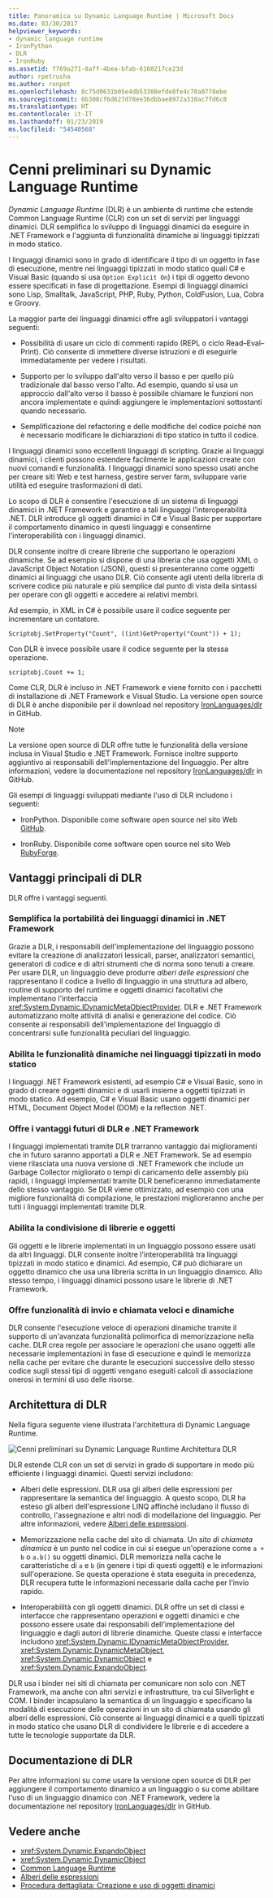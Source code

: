 ```yaml
---
title: Panoramica su Dynamic Language Runtime | Microsoft Docs
ms.date: 03/30/2017
helpviewer_keywords:
- dynamic language runtime
- IronPython
- DLR
- IronRuby
ms.assetid: f769a271-8aff-4bea-bfab-6160217ce23d
author: rpetrusha
ms.author: ronpet
ms.openlocfilehash: 8c75d0631b05e4db53308efde8fe4c70a0778ebe
ms.sourcegitcommit: 6b308cf6d627d78ee36dbbae8972a310ac7fd6c8
ms.translationtype: HT
ms.contentlocale: it-IT
ms.lasthandoff: 01/23/2019
ms.locfileid: "54540568"
---
```

# <a name="dynamic-language-runtime-overview"></a>Cenni preliminari su Dynamic Language Runtime

*Dynamic Language Runtime* (DLR) è un ambiente di runtime che estende Common Language Runtime (CLR) con un set di servizi per linguaggi dinamici. DLR semplifica lo sviluppo di linguaggi dinamici da eseguire in .NET Framework e l'aggiunta di funzionalità dinamiche ai linguaggi tipizzati in modo statico.

I linguaggi dinamici sono in grado di identificare il tipo di un oggetto in fase di esecuzione, mentre nei linguaggi tipizzati in modo statico quali C# e Visual Basic (quando si usa `Option Explicit On`) i tipi di oggetto devono essere specificati in fase di progettazione. Esempi di linguaggi dinamici sono Lisp, Smalltalk, JavaScript, PHP, Ruby, Python, ColdFusion, Lua, Cobra e Groovy.

La maggior parte dei linguaggi dinamici offre agli sviluppatori i vantaggi seguenti:

-   Possibilità di usare un ciclo di commenti rapido (REPL o ciclo Read–Eval–Print). Ciò consente di immettere diverse istruzioni e di eseguirle immediatamente per vedere i risultati.

-   Supporto per lo sviluppo dall'alto verso il basso e per quello più tradizionale dal basso verso l'alto. Ad esempio, quando si usa un approccio dall'alto verso il basso è possibile chiamare le funzioni non ancora implementate e quindi aggiungere le implementazioni sottostanti quando necessario.

-   Semplificazione del refactoring e delle modifiche del codice poiché non è necessario modificare le dichiarazioni di tipo statico in tutto il codice.

I linguaggi dinamici sono eccellenti linguaggi di scripting. Grazie ai linguaggi dinamici, i clienti possono estendere facilmente le applicazioni create con nuovi comandi e funzionalità. I linguaggi dinamici sono spesso usati anche per creare siti Web e test harness, gestire server farm, sviluppare varie utilità ed eseguire trasformazioni di dati.

Lo scopo di DLR è consentire l'esecuzione di un sistema di linguaggi dinamici in .NET Framework e garantire a tali linguaggi l'interoperabilità .NET. DLR introduce gli oggetti dinamici in C# e Visual Basic per supportare il comportamento dinamico in questi linguaggi e consentirne l'interoperabilità con i linguaggi dinamici.

DLR consente inoltre di creare librerie che supportano le operazioni dinamiche. Se ad esempio si dispone di una libreria che usa oggetti XML o JavaScript Object Notation (JSON), questi si presenteranno come oggetti dinamici ai linguaggi che usano DLR. Ciò consente agli utenti della libreria di scrivere codice più naturale e più semplice dal punto di vista della sintassi per operare con gli oggetti e accedere ai relativi membri.

Ad esempio, in XML in C# è possibile usare il codice seguente per incrementare un contatore.

`Scriptobj.SetProperty("Count", ((int)GetProperty("Count")) + 1);`

Con DLR è invece possibile usare il codice seguente per la stessa operazione.

`scriptobj.Count += 1;`

Come CLR, DLR è incluso in .NET Framework e viene fornito con i pacchetti di installazione di .NET Framework e Visual Studio. La versione open source di DLR è anche disponibile per il download nel repository [IronLanguages/dlr](https://github.com/IronLanguages/dlr) in GitHub.

> [!NOTE]
> La versione open source di DLR offre tutte le funzionalità della versione inclusa in Visual Studio e .NET Framework. Fornisce inoltre supporto aggiuntivo ai responsabili dell'implementazione del linguaggio. Per altre informazioni, vedere la documentazione nel repository [IronLanguages/dlr](https://github.com/IronLanguages/dlr) in GitHub.

Gli esempi di linguaggi sviluppati mediante l'uso di DLR includono i seguenti:

-   IronPython. Disponibile come software open source nel sito Web [GitHub](https://github.com/IronLanguages/ironpython2).

-   IronRuby. Disponibile come software open source nel sito Web [RubyForge](https://go.microsoft.com/fwlink/?LinkId=141044).

## <a name="primary-dlr-advantages"></a>Vantaggi principali di DLR
 DLR offre i vantaggi seguenti.

### <a name="simplifies-porting-dynamic-languages-to-the-net-framework"></a>Semplifica la portabilità dei linguaggi dinamici in .NET Framework
 Grazie a DLR, i responsabili dell'implementazione del linguaggio possono evitare la creazione di analizzatori lessicali, parser, analizzatori semantici, generatori di codice e di altri strumenti che di norma sono tenuti a creare. Per usare DLR, un linguaggio deve produrre *alberi delle espressioni* che rappresentano il codice a livello di linguaggio in una struttura ad albero, routine di supporto del runtime e oggetti dinamici facoltativi che implementano l'interfaccia <xref:System.Dynamic.IDynamicMetaObjectProvider>. DLR e .NET Framework automatizzano molte attività di analisi e generazione del codice. Ciò consente ai responsabili dell'implementazione del linguaggio di concentrarsi sulle funzionalità peculiari del linguaggio.

### <a name="enables-dynamic-features-in-statically-typed-languages"></a>Abilita le funzionalità dinamiche nei linguaggi tipizzati in modo statico
 I linguaggi .NET Framework esistenti, ad esempio C# e Visual Basic, sono in grado di creare oggetti dinamici e di usarli insieme a oggetti tipizzati in modo statico. Ad esempio, C# e Visual Basic usano oggetti dinamici per HTML, Document Object Model (DOM) e la reflection .NET.

### <a name="provides-future-benefits-of-the-dlr-and-net-framework"></a>Offre i vantaggi futuri di DLR e .NET Framework
 I linguaggi implementati tramite DLR trarranno vantaggio dai miglioramenti che in futuro saranno apportati a DLR e .NET Framework. Se ad esempio viene rilasciata una nuova versione di .NET Framework che include un Garbage Collector migliorato o tempi di caricamento delle assembly più rapidi, i linguaggi implementati tramite DLR beneficeranno immediatamente dello stesso vantaggio. Se DLR viene ottimizzato, ad esempio con una migliore funzionalità di compilazione, le prestazioni miglioreranno anche per tutti i linguaggi implementati tramite DLR.

### <a name="enables-sharing-of-libraries-and-objects"></a>Abilita la condivisione di librerie e oggetti
 Gli oggetti e le librerie implementati in un linguaggio possono essere usati da altri linguaggi. DLR consente inoltre l'interoperabilità tra linguaggi tipizzati in modo statico e dinamici. Ad esempio, C# può dichiarare un oggetto dinamico che usa una libreria scritta in un linguaggio dinamico. Allo stesso tempo, i linguaggi dinamici possono usare le librerie di .NET Framework.

### <a name="provides-fast-dynamic-dispatch-and-invocation"></a>Offre funzionalità di invio e chiamata veloci e dinamiche
 DLR consente l'esecuzione veloce di operazioni dinamiche tramite il supporto di un'avanzata funzionalità polimorfica di memorizzazione nella cache. DLR crea regole per associare le operazioni che usano oggetti alle necessarie implementazioni in fase di esecuzione e quindi le memorizza nella cache per evitare che durante le esecuzioni successive dello stesso codice sugli stessi tipi di oggetti vengano eseguiti calcoli di associazione onerosi in termini di uso delle risorse.

## <a name="dlr-architecture"></a>Architettura di DLR
 Nella figura seguente viene illustrata l'architettura di Dynamic Language Runtime.

 ![Cenni preliminari su Dynamic Language Runtime](../../../docs/framework/reflection-and-codedom/media/dlr-archoverview.png "DLR_ArchOverview") Architettura DLR

 DLR estende CLR con un set di servizi in grado di supportare in modo più efficiente i linguaggi dinamici. Questi servizi includono:

-   Alberi delle espressioni. DLR usa gli alberi delle espressioni per rappresentare la semantica del linguaggio. A questo scopo, DLR ha esteso gli alberi dell'espressione LINQ affinché includano il flusso di controllo, l'assegnazione e altri nodi di modellazione del linguaggio. Per altre informazioni, vedere [Alberi delle espressioni](https://msdn.microsoft.com/library/fb1d3ed8-d5b0-4211-a71f-dd271529294b).

-   Memorizzazione nella cache del sito di chiamata. Un *sito di chiamata dinamica* è un punto nel codice in cui si esegue un'operazione come `a + b` o `a.b()` su oggetti dinamici. DLR memorizza nella cache le caratteristiche di `a` e `b` (in genere i tipi di questi oggetti) e le informazioni sull'operazione. Se questa operazione è stata eseguita in precedenza, DLR recupera tutte le informazioni necessarie dalla cache per l'invio rapido.

-   Interoperabilità con gli oggetti dinamici. DLR offre un set di classi e interfacce che rappresentano operazioni e oggetti dinamici e che possono essere usate dai responsabili dell'implementazione del linguaggio e dagli autori di librerie dinamiche. Queste classi e interfacce includono <xref:System.Dynamic.IDynamicMetaObjectProvider>, <xref:System.Dynamic.DynamicMetaObject>, <xref:System.Dynamic.DynamicObject> e <xref:System.Dynamic.ExpandoObject>.

DLR usa i binder nei siti di chiamata per comunicare non solo con .NET Framework, ma anche con altri servizi e infrastrutture, tra cui Silverlight e COM. I binder incapsulano la semantica di un linguaggio e specificano la modalità di esecuzione delle operazioni in un sito di chiamata usando gli alberi delle espressioni. Ciò consente ai linguaggi dinamici e a quelli tipizzati in modo statico che usano DLR di condividere le librerie e di accedere a tutte le tecnologie supportate da DLR.

## <a name="dlr-documentation"></a>Documentazione di DLR
 Per altre informazioni su come usare la versione open source di DLR per aggiungere il comportamento dinamico a un linguaggio o su come abilitare l'uso di un linguaggio dinamico con .NET Framework, vedere la documentazione nel repository [IronLanguages/dlr](https://github.com/IronLanguages/dlr/tree/master/Docs) in GitHub.

## <a name="see-also"></a>Vedere anche

- <xref:System.Dynamic.ExpandoObject>
- <xref:System.Dynamic.DynamicObject>
- [Common Language Runtime](../../../docs/standard/clr.md)
- [Alberi delle espressioni](https://msdn.microsoft.com/library/fb1d3ed8-d5b0-4211-a71f-dd271529294b)
- [Procedura dettagliata: Creazione e uso di oggetti dinamici](~/docs/csharp/programming-guide/types/walkthrough-creating-and-using-dynamic-objects.md)